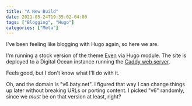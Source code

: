 ```yaml
---
title: "A New Build"
date: 2021-05-24T19:35:02-04:00
tags: ["Blogging", "Hugo"]
categories: ["Meta"]
---
```


I've been feeling like blogging with Hugo again, so here we are.

I'm running a stock version of the theme [Even](https://github.com/olOwOlo/hugo-theme-even) via Hugo module. The site is deployed to a Digital Ocean instance running the [Caddy web server](https://caddyserver.com).

Feels good, but I don't know what I'll do with it.

Oh, and the domain is "v6.baty.net". I figured that way I can change things up later without breaking URLs or porting content. I picked "v6" randomly, since we _must_ be on that version at least, right?

